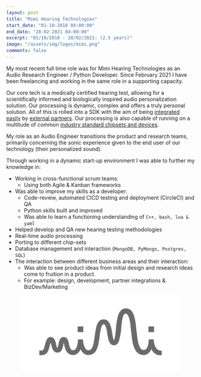```yaml
---
layout: post
title: "Mimi Hearing Technologies"
start_date: "01-10-2018 04:00:00"
end_date: "28-02-2021 04:00:00"
excerpt: "01/10/2018 - 28/02/2021: (2.5 years)"
image: "/assets/img/logos/mimi.png"
comments: false
---
```


My most recent full time role was for Mimi Hearing Technologies as an Audio Research Engineer / Python Developer. Since February 2021 I have been freelancing and working in the same role in a supporting capacity.

Our core tech is a medically certified hearing test, allowing for a scientifically informed and biologically inspired audio personalization solution. Our processing is dynamic, complex and  offers a truly personal solution. All of this is rolled into a SDK with the aim of being [integrated easily](https://integrate.mimi.io/) by [external partners](https://www.mimi.io/partners). Our processing is also capable of running on a multitude of common [industry standard chipsets and devices](https://integrate.mimi.io/solutions/implement-mimi).

My role as an Audio Engineer transitions the product and research teams, primarily concerning the sonic experience given to the end user of our technology (their personalized sound).

Through working in a dynamic start-up environment I was able to further my knowledge in:
* Working in cross-functional scrum teams:
   * Using both Agile & Kanban frameworks
* Was able to improve my skills as a developer:
   * Code-review, automated CICD testing and deployment (CircleCI) and QA
   * Python skills built and improved
   * Was able to learn a functioning understanding of `C++, bash, lua & yaml`
* Helped develop and QA new hearing testing methodologies
* Real-time audio processing
* Porting to different chip-sets
* Database management and interaction (`MongoDB, PyMongo, Postgres, SQL`)
* The interaction between different business areas and their interaction:
   * Was able to see product ideas from initial design and research ideas come to fruition in a product.
   * For example: design, development, partner integrations & BizDev/Marketing

<figure>
	<a href="/assets/img/logos/mimi.png"><img src="/assets/img/logos/mimi.png"></a>
</figure>